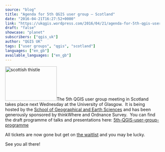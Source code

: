 ```yaml
---
source: "blog"
title: "Agenda for 5th QGIS user group – Scotland"
date: "2016-04-21T16:27:52+0000"
link: "https://ukqgis.wordpress.com/2016/04/21/agenda-for-5th-qgis-user-group-scotland/"
draft: "false"
showcase: "planet"
subscribers: ["qgis_uk"]
author: "QGIS UK"
tags: ["user groups", "qgis", "scotland"]
languages: ["en_gb"]
available_languages: ["en_gb"]
---
```


<p><img alt="scottish thistle" class="alignleft wp-image-996" height="112" src="/img/subscribers/qgis_uk/agenda-for-5th-qgis-user-group-scotland/thistle.webp" width="168"/>The 5th QGIS user group meeting in Scotland takes place next Wednesday at the University of Glasgow.  It is being hosted by the <a href="http://www.gla.ac.uk/schools/ges/">School of Geographical and Earth Sciences</a> and has been generously sponsored by thinkWhere and Ordnance Survey.  You can find the draft programme of talks and presentations here: <a href="https://ukqgis.wordpress.com/wp-content/uploads/2016/04/5th-qgis-user-group-programme.pdf">5th-QGIS-user-group-programme</a></p>
<p>All tickets are now gone but get on <a href="https://www.eventbrite.co.uk/e/uk-qgis-user-group-scotland-tickets-24346212176">the waitlist</a> and you may be lucky.</p>
<p>See you all there!</p>
